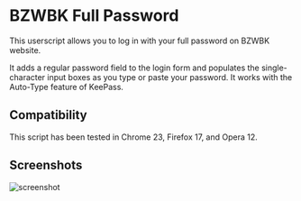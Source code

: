 BZWBK Full Password
===================
This userscript allows you to log in with your full password on BZWBK website.

It adds a regular password field to the login form and populates the 
single-character input boxes as you type or paste your password. It works with the Auto-Type feature of KeePass. 

Compatibility
-------------
This script has been tested in Chrome 23, Firefox 17, and Opera 12.

Screenshots
-----------
![screenshot](https://raw.github.com/michalmazur/bzwbk-full-password/master/screenshot.png)